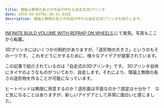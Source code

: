 ```yaml
---
title: 理論上無限の長さの作品が作れる自走式3Dプリンタ
date: 2019-03-03T02:36:31.819Z
description: 理論上無限の長さの作品が作れる自走式3Dプリンタを紹介します。
---
```

[INFINITE BUILD VOLUME WITH REPRAP ON WHEELS
](https://hackaday.com/2019/02/24/infinite-build-volume-with-reprap-on-wheels/)にて発見。写真もここから転載。

3Dプリンタにはいくつかの制約がありますが、「造形物の大きさ」というのもその一つです。
これをどうにかするために、様々なアイデアが提案されています。

この記事で紹介されているのは「自走式の3Dプリンタ」です。
3Dプリンタ自体にタイヤのようなものがついており、自走します。それにより、理論上無限の長さの造形物を作ることが可能になっています。

ヒートベッドは無限に用意するのか？造形面は平面なのか？固定は十分か？　など気になることはありますが、新しいアイデアとして非常に面白いと感じました。
